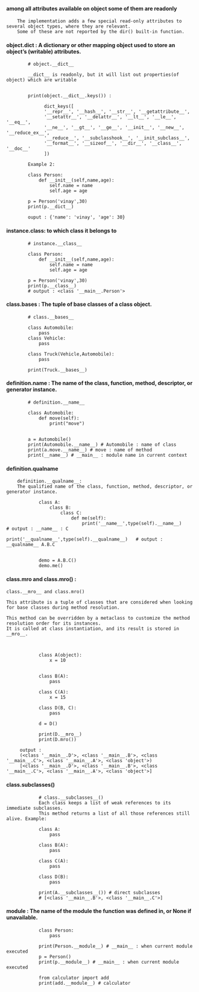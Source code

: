 #### among all attributes available on object some of them are readonly


        The implementation adds a few special read-only attributes to several object types, where they are relevant. 
        Some of these are not reported by the dir() built-in function.
        
        

#### object.__dict__ : A dictionary or other mapping object used to store an object’s (writable) attributes.
            
            # object.__dict__
            
            __dict__ is readonly, but it will list out properties(of object) which are writable
            
            
            print(object.__dict__.keys()) : 
            
                  dict_keys([
                  '__repr__', '__hash__', '__str__', '__getattribute__', 
                  '__setattr__', '__delattr__', '__lt__', '__le__', '__eq__', 
                  '__ne__', '__gt__', '__ge__', '__init__', '__new__', '__reduce_ex__', 
                  '__reduce__', '__subclasshook__', '__init_subclass__', 
                  '__format__', '__sizeof__', '__dir__', '__class__', '__doc__'
                  ])

            Example 2: 

            class Person:
                def __init__(self,name,age):
                    self.name = name
                    self.age = age

            p = Person('vinay',30)
            print(p.__dict__)
            
            ouput : {'name': 'vinay', 'age': 30}
            
####  instance.__class__: to which class it belongs to

            # instance.__class__
            
            class Person:
                def __init__(self,name,age):
                    self.name = name
                    self.age = age

            p = Person('vinay',30)
            print(p.__class__)
            # output : <class '__main__.Person'>


####  class.__bases__ : The tuple of base classes of a class object.

            # class.__bases__
            
            class Automobile:
                pass
            class Vehicle:
                pass

            class Truck(Vehicle,Automobile):
                pass

            print(Truck.__bases__)
            

#### definition.__name__ : The name of the class, function, method, descriptor, or generator instance.
                
            # definition.__name__    
        
            class Automobile:
                def move(self):
                    print("move")


            a = Automobile()
            print(Automobile.__name__) # Automobile : name of class
            print(a.move.__name__) # move : name of method
            print(__name__) # __main__ : module name in current context
            

####  definition.__qualname__

        definition.__qualname__:  
        The qualified name of the class, function, method, descriptor, or generator instance.

                class A:
                    class B:
                        class C:
                            def me(self):
                                print('__name__',type(self).__name__)           # output : __name__ : C
                                print('__qualname__',type(self).__qualname__)   # output : __qualname__ A.B.C


                demo = A.B.C()
                demo.me()



#### class.__mro__ and class.mro() :  

    class.__mro__ and class.mro()
    
    This attribute is a tuple of classes that are considered when looking for base classes during method resolution.
    
    This method can be overridden by a metaclass to customize the method resolution order for its instances. 
    It is called at class instantiation, and its result is stored in __mro__.



                class A(object):
                    x = 10


                class B(A):
                    pass

                class C(A):
                    x = 15

                class D(B, C):
                    pass

                d = D()

                print(D.__mro__)
                print(D.mro())
                
         output :       
         (<class '__main__.D'>, <class '__main__.B'>, <class '__main__.C'>, <class '__main__.A'>, <class 'object'>)
         [<class '__main__.D'>, <class '__main__.B'>, <class '__main__.C'>, <class '__main__.A'>, <class 'object'>]



####  class.__subclasses__()
                        
                # class.__subclasses__()
                Each class keeps a list of weak references to its immediate subclasses. 
                This method returns a list of all those references still alive. Example:

                class A:
                    pass

                class B(A):
                    pass

                class C(A):
                    pass

                class D(B):
                    pass

                print(A.__subclasses__()) # direct subclasses
                # [<class '__main__.B'>, <class '__main__.C'>]



#### __module__ :  	The name of the module the function was defined in, or None if unavailable.

                class Person:
                    pass

                print(Person.__module__) # __main__ : when current module executed
                p = Person()
                print(p.__module__) # __main__ : when current module executed

                from calculator import add
                print(add.__module__) # calculator

